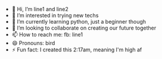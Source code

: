 - 👋 Hi, I’m line1 and line2
- 👀 I’m interested in trying new techs
- 🌱 I’m currently learning python, just a beginner though 
- 💞️ I’m looking to collaborate on creating our future together 
- 📫 How to reach me: fb: line1
- 😄 Pronouns: bird
- ⚡ Fun fact: I created this 2:17am, meaning I'm high af 

<!---
MantokKa/MantokKa is a ✨ special ✨ repository because its `README.md` (this file) appears on your GitHub profile.
You can click the Preview link to take a look at your changes.
--->
